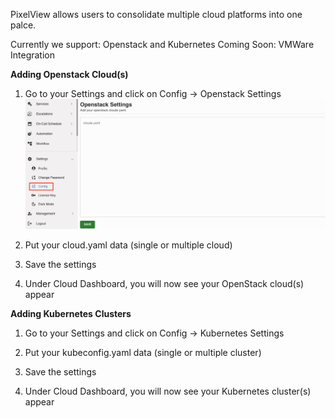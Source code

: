 PixelView allows users to consolidate multiple cloud platforms into one palce.

Currently we support: Openstack and Kubernetes
Coming Soon: VMWare Integration

**Adding Openstack Cloud(s)**

1. Go to your Settings and click on Config -> Openstack Settings
![Add OpenStack Cloud](pix-images/PixelViewOpenstackSettings.png)

2. Put your cloud.yaml data (single or multiple cloud)

3. Save the settings

4. Under Cloud Dashboard, you will now see your OpenStack cloud(s) appear


**Adding Kubernetes Clusters**

1. Go to your Settings and click on Config -> Kubernetes Settings

2. Put your kubeconfig.yaml data (single or multiple cluster)

3. Save the settings

4. Under Cloud Dashboard, you will now see your Kubernetes cluster(s) appear
